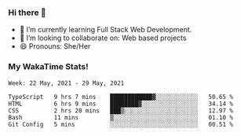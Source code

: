 ### Hi there 👋

- 🌱 I’m currently learning Full Stack Web Development.
- 👯 I’m looking to collaborate on: Web based projects
- 😄 Pronouns: She/Her

### My WakaTime Stats!

<!--START_SECTION:waka-->
```text
Week: 22 May, 2021 - 29 May, 2021

TypeScript   9 hrs 7 mins    ████████████▓░░░░░░░░░░░░   50.65 % 
HTML         6 hrs 9 mins    ████████▓░░░░░░░░░░░░░░░░   34.14 % 
CSS          2 hrs 20 mins   ███▒░░░░░░░░░░░░░░░░░░░░░   12.97 % 
Bash         11 mins         ▒░░░░░░░░░░░░░░░░░░░░░░░░   01.10 % 
Git Config   5 mins          ░░░░░░░░░░░░░░░░░░░░░░░░░   00.51 % 
```
<!--END_SECTION:waka-->

